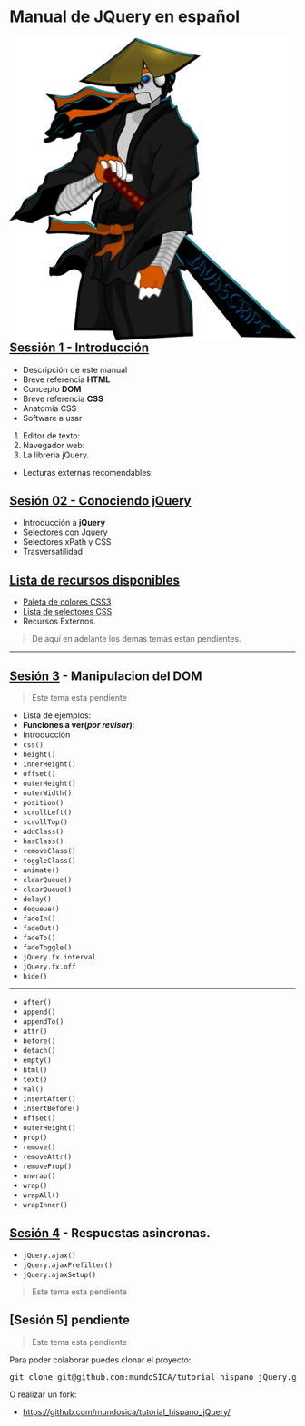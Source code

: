 Manual de JQuery en español
==========================================================================================



<img src="img/samurai_javascript.png" align='right' alt="el chaco samurai javascript" />

##  [Sessión 1 - Introducción](sesion01/index.html)
 - Descripción de este manual
 - Breve referencia <strong>HTML</strong>
  - Concepto <strong>DOM</strong>
 - Breve referencia <strong>CSS</strong>
  - Anatomía CSS
 - Software a usar
  1. Editor de texto:
  2. Navegador web:
  3. La libreria jQuery.
 - Lecturas externas recomendables:

##  [Sesión 02 - Conociendo jQuery](sesion02/index.html)
 - Introducción a <strong>jQuery</strong>
  - Selectores con Jquery
  - Selectores xPath y CSS
  - Trasversatilidad

[Lista de recursos disponibles](./recursos/)
------------------------------------------------------------------------------------------

 - [Paleta de colores CSS3](./recursos/css3-colores.html)
 - [Lista de selectores CSS](./recursos/selectores_css.html)
 - Recursos Externos.

> De aquí en adelante los demas temas estan pendientes.

------------------------------------------------------------------------------------------

[Sesión 3](http://api.jquery.com/category/manipulation/) - Manipulacion del DOM
------------------------------------------------------------------------------------------

> Este tema esta pendiente

 - Lista de ejemplos:
 - **Funciones a ver(_por revisar_)**:
  - Introducción
  - `css()`
  - `height()`
  - `innerHeight()`
  - `offset()`
  - `outerHeight()`
  - `outerWidth()`
  - `position()`
  - `scrollLeft()`
  - `scrollTop()`
  - `addClass()`
  - `hasClass()`
  - `removeClass()`
  - `toggleClass()`
  - `animate()`
  - `clearQueue()`
  - `clearQueue()`
  - `delay()`
  - `dequeue()`
  - `fadeIn()`
  - `fadeOut()`
  - `fadeTo()`
  - `fadeToggle()`
  - `jQuery.fx.interval`
  - `jQuery.fx.off`
  - `hide()`

------------------------------------------------------------------------------------------

 - `after()`
 - `append()`
 - `appendTo()`
 - `attr()`
 - `before()`
 - `detach()`
 - `empty()`
 - `html()`
 - `text()`
 - `val()`
 - `insertAfter()`
 - `insertBefore()`
 - `offset()`
 - `outerHeight()`
 - `prop()`
 - `remove()`
 - `removeAttr()`
 - `removeProp()`
 - `unwrap()`
 - `wrap()`
 - `wrapAll()`
 - `wrapInner()`

[Sesión 4](http://api.jquery.com/category/ajax/low-level-interface/) - Respuestas asincronas.
------------------------------------------------------------------------------------------
 - `jQuery.ajax()`
 - `jQuery.ajaxPrefilter()`
 - `jQuery.ajaxSetup()`
  
> Este tema esta pendiente

[Sesión 5] pendiente
------------------------------------------------------------------------------------------

> Este tema esta pendiente
 

Para poder colaborar puedes clonar el proyecto:

<pre class='shell'>
git clone git@github.com:mundoSICA/tutorial_hispano_jQuery.git
</pre>

O realizar un fork:

- <https://github.com/mundosica/tutorial_hispano_jQuery/>
